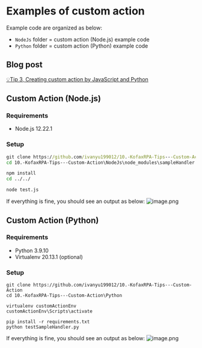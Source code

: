 # Examples of custom action
Example code are organized as below:
- `NodeJs` folder = custom action (Node.js) example code
- `Python` folder = custom action (Python) example code

## Blog post
[💡Tip 3, Creating custom action by JavaScript and Python](https://ivanyu2021.hashnode.dev/tip-3-creating-custom-action-by-javascript-and-python)

## Custom Action (Node.js)

### Requirements
- Node.js 12.22.1

### Setup
```cmd
git clone https://github.com/ivanyu199012/10.-KofaxRPA-Tips---Custom-Action
cd 10.-KofaxRPA-Tips---Custom-Action\NodeJs\node_modules\sampleHandler

npm install
cd ../../

node test.js
```

If everything is fine, you should see an output as below:
![image.png](https://cdn.hashnode.com/res/hashnode/image/upload/v1667889039060/_BIVizCVF.png)


## Custom Action (Python)
### Requirements
- Python 3.9.10
- Virtualenv 20.13.1 (optional)

### Setup
```
git clone https://github.com/ivanyu199012/10.-KofaxRPA-Tips---Custom-Action
cd 10.-KofaxRPA-Tips---Custom-Action\Python

virtualenv customActionEnv
customActionEnv\Scripts\activate

pip install -r requirements.txt
python testSampleHandler.py
```

If everything is fine, you should see an output as below:
![image.png](https://cdn.hashnode.com/res/hashnode/image/upload/v1667975847582/grBWkbFT0.png)